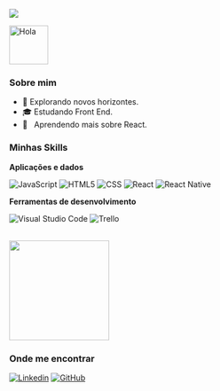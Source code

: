 ![](https://komarev.com/ghpvc/?username=psgabrielle&color=006bed)

<img alt="Hola" height="70px" width="70px" align="center" src="https://c.tenor.com/fYg91qBpDdgAAAAi/bongo-cat-transparent.gif"></img>

<h3>Sobre mim</h3>

- 🤔 Explorando novos horizontes.
- 🎓 Estudando Front End.
- 🌱 &nbsp; Aprendendo mais sobre React.

<h3>Minhas Skills</h3>

**Aplicações e dados**

![JavaScript](https://img.shields.io/badge/-JavaScript-333333?style=flat&logo=javascript)
![HTML5](https://img.shields.io/badge/-HTML5-333333?style=flat&logo=HTML5)
![CSS](https://img.shields.io/badge/-CSS-333333?style=flat&logo=CSS3&logoColor=1572B6)
![React](https://img.shields.io/badge/-React-333333?style=flat&logo=react)
![React Native](https://img.shields.io/badge/-React%20Native-333333?style=flat&logo=react)


**Ferramentas de desenvolvimento**

![Visual Studio Code](https://img.shields.io/badge/-Visual%20Studio%20Code-333333?style=flat&logo=visual-studio-code&logoColor=007ACC)
![Trello](https://img.shields.io/badge/-Trello-333333?style=flat&logo=trello&logoColor=007ACC)

<br/>

<a href="https://github.com/psgabrielle">
  <img height="180em" src="https://github-readme-stats.vercel.app/api?username=psgabrielle&theme=dracula&show_icons=true" />
</a>

<h3>Onde me encontrar</h3>

[![Linkedin](https://img.shields.io/badge/-username-blue?style=flat-square&logo=Linkedin&logoColor=white&link=gabrielle-ps)](https://www.linkedin.com/in/gabrielle-ps/)
[![GitHub](https://img.shields.io/github/followers/psgabrielle?label=follow&style=social)](https://github.com/PSGabrielle)
